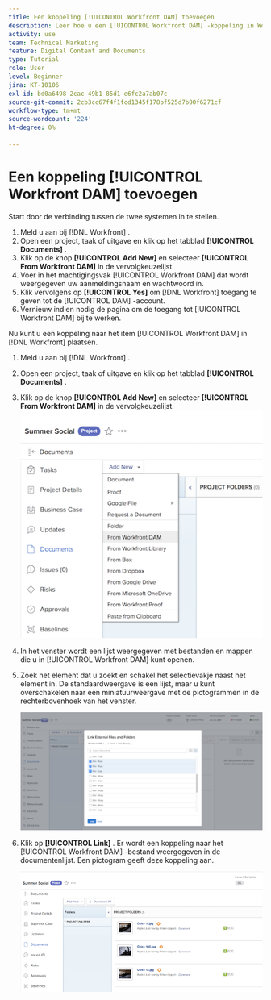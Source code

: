 ```yaml
---
title: Een koppeling [!UICONTROL Workfront DAM] toevoegen
description: Leer hoe u een [!UICONTROL Workfront DAM] -koppeling in Workfront toevoegt, zodat u [!UICONTROL DAM] kunt koppelen aan uw project, taak of uitgave in Workfront.
activity: use
team: Technical Marketing
feature: Digital Content and Documents
type: Tutorial
role: User
level: Beginner
jira: KT-10106
exl-id: bd0a6498-2cac-49b1-85d1-e6fc2a7ab07c
source-git-commit: 2cb3cc67f4f1fcd1345f178bf525d7b00f6271cf
workflow-type: tm+mt
source-wordcount: '224'
ht-degree: 0%

---
```


# Een koppeling [!UICONTROL Workfront DAM] toevoegen

Start door de verbinding tussen de twee systemen in te stellen.

1. Meld u aan bij [!DNL Workfront] .
1. Open een project, taak of uitgave en klik op het tabblad **[!UICONTROL Documents]** .
1. Klik op de knop **[!UICONTROL Add New]** en selecteer **[!UICONTROL From Workfront DAM]** in de vervolgkeuzelijst.
1. Voer in het machtigingsvak [!UICONTROL Workfront DAM] dat wordt weergegeven uw aanmeldingsnaam en wachtwoord in.
1. Klik vervolgens op **[!UICONTROL Yes]** om [!DNL Workfront] toegang te geven tot de [!UICONTROL DAM] -account.
1. Vernieuw indien nodig de pagina om de toegang tot [!UICONTROL Workfront DAM] bij te werken.

Nu kunt u een koppeling naar het item [!UICONTROL Workfront DAM] in [!DNL Workfront] plaatsen.

1. Meld u aan bij [!DNL Workfront] .
1. Open een project, taak of uitgave en klik op het tabblad **[!UICONTROL Documents]** .
1. Klik op de knop **[!UICONTROL Add New]** en selecteer **[!UICONTROL From Workfront DAM]** in de vervolgkeuzelijst.
   ![ een beeld van de [!UICONTROL From Workfront DAM] optie in het [!UICONTROL Add New] drop-down menu ](assets/01-contributor-from-workfront-dam.png)
1. In het venster wordt een lijst weergegeven met bestanden en mappen die u in [!UICONTROL Workfront DAM] kunt openen.

1. Zoek het element dat u zoekt en schakel het selectievakje naast het element in. De standaardweergave is een lijst, maar u kunt overschakelen naar een miniatuurweergave met de pictogrammen in de rechterbovenhoek van het venster.

   ![ een beeld van geselecteerde activa in een pop-up venster ](assets/02-contributor-select-files-in-dam.png)

1. Klik op **[!UICONTROL Link]** . Er wordt een koppeling naar het [!UICONTROL Workfront DAM] -bestand weergegeven in de documentenlijst. Een pictogram geeft deze koppeling aan.

   ![ een beeld van de verbindingen aan de [!UICONTROL Workfront DAM] dossiers verschijnen in de documentenlijst van [!DNL Workfront].](assets/03-contributor-linked-in-wf.png)
